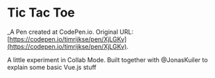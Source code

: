 # Tic Tac Toe
 _A Pen created at CodePen.io. Original URL: [https://codepen.io/timrijkse/pen/XjLGKv](https://codepen.io/timrijkse/pen/XjLGKv).

 A little experiment in Collab Mode. Built together with @JonasKuiler to explain some basic Vue.js stuff